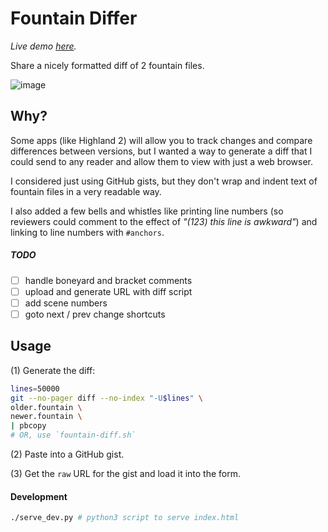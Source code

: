 # Fountain Differ

*Live demo [here](https://kortina.nyc/fountain-differ/?url=https%3A%2F%2Fraw.githubusercontent.com%2Fkortina%2Ffountain-differ%2Fmaster%2Fexamples%2Fexample.diff#L22).*

Share a nicely formatted diff of 2 fountain files.

![image](https://user-images.githubusercontent.com/5924/114415756-d5be8580-9b64-11eb-9513-ccba2de68354.png)

## Why?

Some apps (like Highland 2) will allow you to track changes and compare differences between versions, but I wanted a way to generate a diff that I could send to any reader and allow them to view with just a web browser.

I considered just using GitHub gists, but they don't wrap and indent text of fountain files in a very readable way.

I also added a few bells and whistles like printing line numbers (so reviewers could comment to the effect of *"(123) this line is awkward"*) and linking to line numbers with `#anchors`.

##### TODO

- [ ] handle boneyard and bracket comments
- [ ] upload and generate URL with diff script
- [ ] add scene numbers
- [ ] goto next / prev change shortcuts

## Usage

(1) Generate the diff:

```sh
lines=50000
git --no-pager diff --no-index "-U$lines" \
older.fountain \
newer.fountain \
| pbcopy
# OR, use `fountain-diff.sh`
```

(2) Paste into a GitHub gist.

(3) Get the `raw` URL for the gist and load it into the form.


#### Development

```sh
./serve_dev.py # python3 script to serve index.html
```
